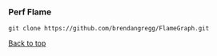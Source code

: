 ### Perf Flame

```
git clone https://github.com/brendangregg/FlameGraph.git
```

<a href="#top">Back to top</a>
